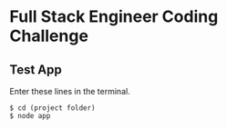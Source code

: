 # Full Stack Engineer Coding Challenge

## Test App
Enter these lines in the terminal.

    $ cd (project folder)
    $ node app
